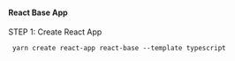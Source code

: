 #### React Base App

STEP 1: Create React App

```
 yarn create react-app react-base --template typescript
```
